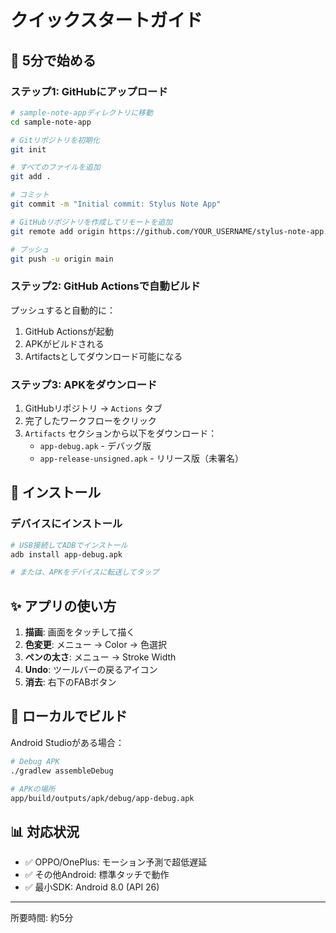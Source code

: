 # クイックスタートガイド

## 🚀 5分で始める

### ステップ1: GitHubにアップロード

```bash
# sample-note-appディレクトリに移動
cd sample-note-app

# Gitリポジトリを初期化
git init

# すべてのファイルを追加
git add .

# コミット
git commit -m "Initial commit: Stylus Note App"

# GitHubリポジトリを作成してリモートを追加
git remote add origin https://github.com/YOUR_USERNAME/stylus-note-app.git

# プッシュ
git push -u origin main
```

### ステップ2: GitHub Actionsで自動ビルド

プッシュすると自動的に：
1. GitHub Actionsが起動
2. APKがビルドされる
3. Artifactsとしてダウンロード可能になる

### ステップ3: APKをダウンロード

1. GitHubリポジトリ → `Actions` タブ
2. 完了したワークフローをクリック
3. `Artifacts` セクションから以下をダウンロード：
   - `app-debug.apk` - デバッグ版
   - `app-release-unsigned.apk` - リリース版（未署名）

## 📱 インストール

### デバイスにインストール

```bash
# USB接続してADBでインストール
adb install app-debug.apk

# または、APKをデバイスに転送してタップ
```

## ✨ アプリの使い方

1. **描画**: 画面をタッチして描く
2. **色変更**: メニュー → Color → 色選択
3. **ペンの太さ**: メニュー → Stroke Width
4. **Undo**: ツールバーの戻るアイコン
5. **消去**: 右下のFABボタン

## 🔧 ローカルでビルド

Android Studioがある場合：

```bash
# Debug APK
./gradlew assembleDebug

# APKの場所
app/build/outputs/apk/debug/app-debug.apk
```

## 📊 対応状況

- ✅ OPPO/OnePlus: モーション予測で超低遅延
- ✅ その他Android: 標準タッチで動作
- ✅ 最小SDK: Android 8.0 (API 26)

---

所要時間: 約5分

